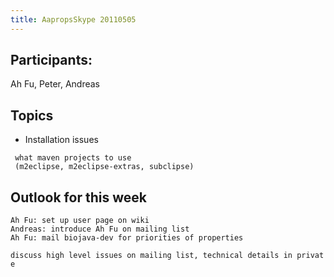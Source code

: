 ```yaml
---
title: AapropsSkype 20110505
---
```


Participants:
-------------

Ah Fu, Peter, Andreas

Topics
------

- Installation issues

` what maven projects to use`  
` (m2eclipse, m2eclipse-extras, subclipse)`

Outlook for this week
---------------------

`Ah Fu: set up user page on wiki`  
`Andreas: introduce Ah Fu on mailing list`  
`Ah Fu: mail biojava-dev for priorities of properties`

`discuss high level issues on mailing list, technical details in private`
